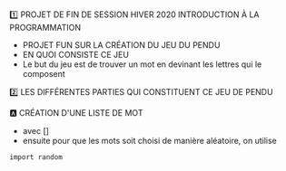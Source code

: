:one: PROJET DE FIN DE SESSION HIVER 2020 INTRODUCTION À LA PROGRAMMATION
* PROJET FUN SUR LA CRÉATION DU JEU DU PENDU
* EN QUOI CONSISTE CE JEU
* Le but du jeu est de trouver un mot en devinant les lettres qui le composent

:two: LES DIFFÉRENTES PARTIES QUI CONSTITUENT CE JEU DE PENDU

:a: CRÉATION D'UNE LISTE DE MOT
* avec []
* ensuite pour que les mots soit choisi de manière aléatoire, on utilise
```
import random
```
